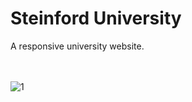 <h1>Steinford University</h1>
A responsive university website.<br><br><br>

![1](https://github.com/Jo-erl/3dcarousel/assets/133300552/305d1e36-eb62-4ef8-9d96-d2f5f2fe9a6f)


